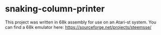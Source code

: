 # snaking-column-printer
This project was written in 68k assembly for use on an Atari-st system. You can find a 68k emulator here: https://sourceforge.net/projects/steemsse/
